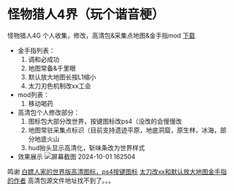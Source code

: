 # 怪物猎人4界（玩个谐音梗）
怪物猎人4G 个人收集，修改，高清包&采集点地图&金手指mod
[下载](https://github.com/lvyin555/mh4gu/releases)
- 金手指列表：
  1. 调和必成功
  2. 地图常备&千里眼
  3. 默认放大地图长按L1缩小
  4. 太刀刃色机制改xx工会
- mod列表：
  1. 移动喝药
- 高清包个人修改部分：
  1. 图标包大部分改世界，按键图标改ps4（没改的会慢慢改
  2. 地图常驻采集点标识（目前支持遗迹平原，地底洞窟，原生林，冰海，部分地底火山
  3. hud抬头显示高清化，斩味条改为世界样式
- 效果展示
![屏幕截图 2024-10-01 162504](https://github.com/user-attachments/assets/8b60dd8a-43e3-4293-9cf9-b7c24411f152)

鸣谢
[白嫖人家的世界版高清图标，ps4按键图标](https://github.com/StormieVN/MonsterHunterPortable3rdHDRemake)
[太刀改xx和默认放大地图金手指的作者](https://space.bilibili.com/434139281/)
高清包源文件地址找不到了。。。
